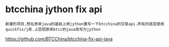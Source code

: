# btcchina jython fix api
    新建的项目,想在原来java的基础上用jython重写一下btcchina的交易api.所有的底层使用quickfix/j库.上层把原来btcc的java改写为jython
https://github.com/BTCChina/btcchina-fix-api-java
